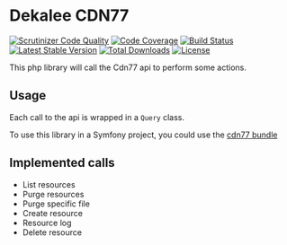 Dekalee CDN77
=============

[![Scrutinizer Code Quality](https://scrutinizer-ci.com/g/dekalee/cdn77/badges/quality-score.png?b=master)](https://scrutinizer-ci.com/g/dekalee/cdn77/?branch=master)
[![Code Coverage](https://scrutinizer-ci.com/g/dekalee/cdn77/badges/coverage.png?b=master)](https://scrutinizer-ci.com/g/dekalee/cdn77/?branch=master)
[![Build Status](https://travis-ci.org/dekalee/cdn77.svg?branch=master)](https://travis-ci.org/dekalee/cdn77)
[![Latest Stable Version](https://poser.pugx.org/dekalee/cdn77/v/stable)](https://packagist.org/packages/dekalee/cdn77)
[![Total Downloads](https://poser.pugx.org/dekalee/cdn77/downloads)](https://packagist.org/packages/dekalee/cdn77)
[![License](https://poser.pugx.org/dekalee/cdn77/license)](https://packagist.org/packages/dekalee/cdn77)

This php library will call the Cdn77 api to perform some actions.

Usage
-----

Each call to the api is wrapped in a `Query` class.

To use this library in a Symfony project, you could use the [cdn77 bundle](https://github.com/dekalee/cdn77-bundle)

Implemented calls
-----------------

- List resources
- Purge resources
- Purge specific file
- Create resource
- Resource log
- Delete resource
